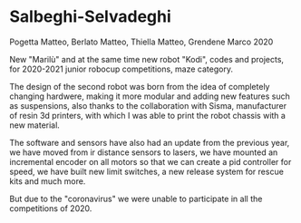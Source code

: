 # Salbeghi-Selvadeghi
Pogetta Matteo, Berlato Matteo, Thiella Matteo, Grendene Marco 2020

New "Marilù" and at the same time new robot "Kodi", codes and projects,
for 2020-2021 junior robocup competitions, maze category.

The design of the second robot was born from the idea of completely changing hardwere,
making it more modular and adding new features such as suspensions,
also thanks to the collaboration with Sisma, manufacturer of resin 3d printers,
with which I was able to print the robot chassis with a new material.

The software and sensors have also had an update from the previous year,
we have moved from ir distance sensors to lasers,
we have mounted an incremental encoder on all motors so that we can create a pid controller for speed,
we have built new limit switches, a new release system for rescue kits and much more.

But due to the "coronavirus" we were unable to participate in all the competitions of 2020.

